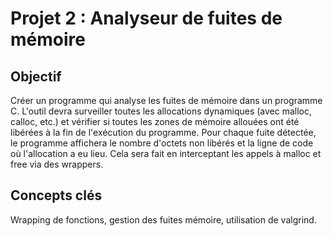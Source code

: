 # Projet 2 : Analyseur de fuites de mémoire

## Objectif
Créer un programme qui analyse les fuites de mémoire dans un programme C. L'outil devra surveiller toutes les allocations dynamiques (avec malloc, calloc, etc.) et vérifier si toutes les zones de mémoire allouées ont été libérées à la fin de l'exécution du programme. Pour chaque fuite détectée, le programme affichera le nombre d'octets non libérés et la ligne de code où l'allocation a eu lieu. Cela sera fait en interceptant les appels à malloc et free via des wrappers.

## Concepts clés
Wrapping de fonctions, gestion des fuites mémoire, utilisation de valgrind.